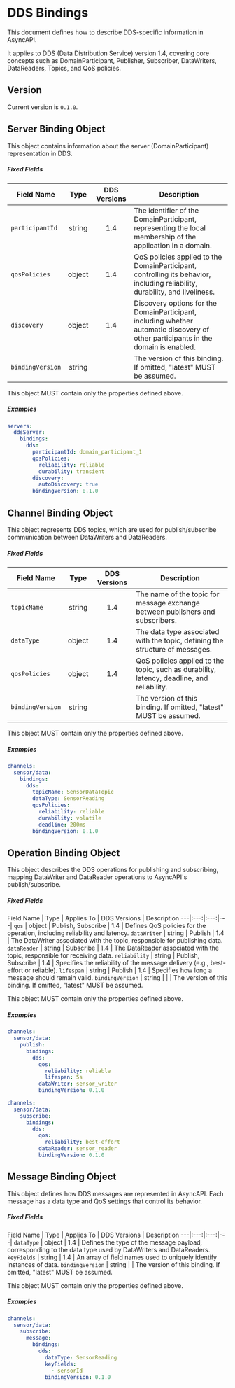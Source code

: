 # DDS Bindings

This document defines how to describe DDS-specific information in AsyncAPI.

It applies to DDS (Data Distribution Service) version 1.4, covering core concepts such as DomainParticipant, Publisher, Subscriber, DataWriters, DataReaders, Topics, and QoS policies.

<a name="version"></a>

## Version

Current version is `0.1.0`.

<a name="server"></a>

## Server Binding Object

This object contains information about the server (DomainParticipant) representation in DDS.

##### Fixed Fields

Field Name | Type | DDS Versions | Description
---|:---:|:---:|---|
`participantId` | string | 1.4 | The identifier of the DomainParticipant, representing the local membership of the application in a domain.
`qosPolicies` | object | 1.4 | QoS policies applied to the DomainParticipant, controlling its behavior, including reliability, durability, and liveliness.
`discovery` | object | 1.4 | Discovery options for the DomainParticipant, including whether automatic discovery of other participants in the domain is enabled.
`bindingVersion` | string | | The version of this binding. If omitted, "latest" MUST be assumed.

This object MUST contain only the properties defined above.

##### Examples

```yaml
servers:
  ddsServer:
    bindings:
      dds:
        participantId: domain_participant_1
        qosPolicies:
          reliability: reliable
          durability: transient
        discovery:
          autoDiscovery: true
        bindingVersion: 0.1.0
```

<a name="channel"></a>


## Channel Binding Object

This object represents DDS topics, which are used for publish/subscribe communication between DataWriters and DataReaders.

##### Fixed Fields

Field Name | Type | DDS Versions | Description
---|:---:|:---:|---|
`topicName` | string | 1.4 | The name of the topic for message exchange between publishers and subscribers.
`dataType` | object | 1.4 | The data type associated with the topic, defining the structure of messages.
`qosPolicies` | object | 1.4 | QoS policies applied to the topic, such as durability, latency, deadline, and reliability.
`bindingVersion` | string | | The version of this binding. If omitted, "latest" MUST be assumed.

This object MUST contain only the properties defined above.

##### Examples

```yaml
channels:
  sensor/data:
    bindings:
      dds:
        topicName: SensorDataTopic
        dataType: SensorReading
        qosPolicies:
          reliability: reliable
          durability: volatile
          deadline: 200ms
        bindingVersion: 0.1.0
```


<a name="operation"></a>

## Operation Binding Object

This object describes the DDS operations for publishing and subscribing, mapping DataWriter and DataReader operations to AsyncAPI's publish/subscribe.

##### Fixed Fields

Field Name | Type | Applies To | DDS Versions | Description
---|:---:|:---:|---|
`qos` | object | Publish, Subscribe | 1.4 | Defines QoS policies for the operation, including reliability and latency.
`dataWriter` | string | Publish | 1.4 | The DataWriter associated with the topic, responsible for publishing data.
`dataReader` | string | Subscribe | 1.4 | The DataReader associated with the topic, responsible for receiving data.
`reliability` | string | Publish, Subscribe | 1.4 | Specifies the reliability of the message delivery (e.g., best-effort or reliable).
`lifespan` | string | Publish | 1.4 | Specifies how long a message should remain valid.
`bindingVersion` | string | | | The version of this binding. If omitted, "latest" MUST be assumed.

This object MUST contain only the properties defined above.

##### Examples

```yaml
channels:
  sensor/data:
    publish:
      bindings:
        dds:
          qos:
            reliability: reliable
            lifespan: 5s
          dataWriter: sensor_writer
          bindingVersion: 0.1.0
```
```yaml
channels:
  sensor/data:
    subscribe:
      bindings:
        dds:
          qos:
            reliability: best-effort
          dataReader: sensor_reader
          bindingVersion: 0.1.0
```


<a name="message"></a>

## Message Binding Object

This object defines how DDS messages are represented in AsyncAPI. Each message has a data type and QoS settings that control its behavior.

##### Fixed Fields

Field Name | Type | Applies To | DDS Versions | Description
---|:---:|:---:|---|
`dataType` | object | 1.4 | Defines the type of the message payload, corresponding to the data type used by DataWriters and DataReaders.
`keyFields` | string | 1.4 | An array of field names used to uniquely identify instances of data.
`bindingVersion` | string | | The version of this binding. If omitted, "latest" MUST be assumed.

This object MUST contain only the properties defined above.

##### Examples

```yaml
channels:
  sensor/data:
    subscribe:
      message:
        bindings:
          dds:
            dataType: SensorReading
            keyFields:
              - sensorId
            bindingVersion: 0.1.0
```

